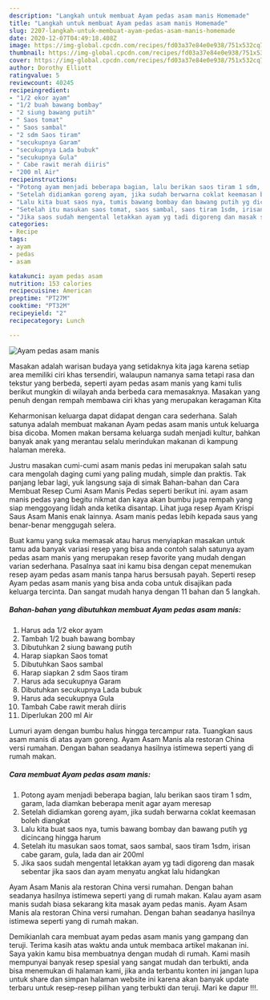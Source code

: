 ```yaml
---
description: "Langkah untuk membuat Ayam pedas asam manis Homemade"
title: "Langkah untuk membuat Ayam pedas asam manis Homemade"
slug: 2207-langkah-untuk-membuat-ayam-pedas-asam-manis-homemade
date: 2020-12-07T04:49:18.408Z
image: https://img-global.cpcdn.com/recipes/fd03a37e84e0e938/751x532cq70/ayam-pedas-asam-manis-foto-resep-utama.jpg
thumbnail: https://img-global.cpcdn.com/recipes/fd03a37e84e0e938/751x532cq70/ayam-pedas-asam-manis-foto-resep-utama.jpg
cover: https://img-global.cpcdn.com/recipes/fd03a37e84e0e938/751x532cq70/ayam-pedas-asam-manis-foto-resep-utama.jpg
author: Dorothy Elliott
ratingvalue: 5
reviewcount: 40245
recipeingredient:
- "1/2 ekor ayam"
- "1/2 buah bawang bombay"
- "2 siung bawang putih"
- " Saos tomat"
- " Saos sambal"
- "2 sdm Saos tiram"
- "secukupnya Garam"
- "secukupnya Lada bubuk"
- "secukupnya Gula"
- " Cabe rawit merah diiris"
- "200 ml Air"
recipeinstructions:
- "Potong ayam menjadi beberapa bagian, lalu berikan saos tiram 1 sdm, garam, lada diamkan beberapa menit agar ayam meresap"
- "Setelah didiamkan goreng ayam, jika sudah berwarna coklat keemasan boleh diangkat"
- "Lalu kita buat saos nya, tumis bawang bombay dan bawang putih yg dicincang hingga harum"
- "Setelah itu masukan saos tomat, saos sambal, saos tiram 1sdm, irisan cabe garam, gula, lada dan air 200ml"
- "Jika saos sudah mengental letakkan ayam yg tadi digoreng dan masak sebentar jika saos dan ayam menyatu angkat lalu hidangkan"
categories:
- Recipe
tags:
- ayam
- pedas
- asam

katakunci: ayam pedas asam 
nutrition: 153 calories
recipecuisine: American
preptime: "PT27M"
cooktime: "PT32M"
recipeyield: "2"
recipecategory: Lunch

---
```



![Ayam pedas asam manis](https://img-global.cpcdn.com/recipes/fd03a37e84e0e938/751x532cq70/ayam-pedas-asam-manis-foto-resep-utama.jpg)

Masakan adalah warisan budaya yang setidaknya kita jaga karena setiap area memiliki ciri khas tersendiri, walaupun namanya sama tetapi rasa dan tekstur yang berbeda, seperti ayam pedas asam manis yang kami tulis berikut mungkin di wilayah anda berbeda cara memasaknya. Masakan yang penuh dengan rempah membawa ciri khas yang merupakan keragaman Kita

Keharmonisan keluarga dapat didapat dengan cara sederhana. Salah satunya adalah membuat makanan Ayam pedas asam manis untuk keluarga bisa dicoba. Momen makan bersama keluarga sudah menjadi kultur, bahkan banyak anak yang merantau selalu merindukan makanan di kampung halaman mereka.

Justru masakan cumi-cumi asam manis pedas ini merupakan salah satu cara mengolah daging cumi yang paling mudah, simple dan praktis. Tak panjang lebar lagi, yuk langsung saja di simak Bahan-bahan dan Cara Membuat Resep Cumi Asam Manis Pedas seperti berikut ini. ayam asam manis pedas yang begitu nikmat dan kaya akan bumbu juga rempah yang siap menggoyang lidah anda ketika disantap. Lihat juga resep Ayam Krispi Saus Asam Manis enak lainnya. Asam manis pedas lebih kepada saus yang benar-benar menggugah selera.

Buat kamu yang suka memasak atau harus menyiapkan masakan untuk tamu ada banyak variasi resep yang bisa anda contoh salah satunya ayam pedas asam manis yang merupakan resep favorite yang mudah dengan varian sederhana. Pasalnya saat ini kamu bisa dengan cepat menemukan resep ayam pedas asam manis tanpa harus bersusah payah.
Seperti resep Ayam pedas asam manis yang bisa anda coba untuk disajikan pada keluarga tercinta. Dan sangat mudah hanya dengan 11 bahan dan 5 langkah.


<!--inarticleads1-->

##### Bahan-bahan yang dibutuhkan membuat Ayam pedas asam manis:

1. Harus ada 1/2 ekor ayam
1. Tambah 1/2 buah bawang bombay
1. Dibutuhkan 2 siung bawang putih
1. Harap siapkan  Saos tomat
1. Dibutuhkan  Saos sambal
1. Harap siapkan 2 sdm Saos tiram
1. Harus ada secukupnya Garam
1. Dibutuhkan secukupnya Lada bubuk
1. Harus ada secukupnya Gula
1. Tambah  Cabe rawit merah diiris
1. Diperlukan 200 ml Air


Lumuri ayam dengan bumbu halus hingga tercampur rata. Tuangkan saus asam manis di atas ayam goreng. Ayam Asam Manis ala restoran China versi rumahan. Dengan bahan seadanya hasilnya istimewa seperti yang di rumah makan. 

<!--inarticleads2-->

##### Cara membuat  Ayam pedas asam manis:

1. Potong ayam menjadi beberapa bagian, lalu berikan saos tiram 1 sdm, garam, lada diamkan beberapa menit agar ayam meresap
1. Setelah didiamkan goreng ayam, jika sudah berwarna coklat keemasan boleh diangkat
1. Lalu kita buat saos nya, tumis bawang bombay dan bawang putih yg dicincang hingga harum
1. Setelah itu masukan saos tomat, saos sambal, saos tiram 1sdm, irisan cabe garam, gula, lada dan air 200ml
1. Jika saos sudah mengental letakkan ayam yg tadi digoreng dan masak sebentar jika saos dan ayam menyatu angkat lalu hidangkan


Ayam Asam Manis ala restoran China versi rumahan. Dengan bahan seadanya hasilnya istimewa seperti yang di rumah makan. Kalau ayam asam manis sudah biasa sekarang kita masak ayam pedas manis. Ayam Asam Manis ala restoran China versi rumahan. Dengan bahan seadanya hasilnya istimewa seperti yang di rumah makan. 

Demikianlah cara membuat ayam pedas asam manis yang gampang dan teruji. Terima kasih atas waktu anda untuk membaca artikel makanan ini. Saya yakin kamu bisa membuatnya dengan mudah di rumah. Kami masih mempunyai banyak resep spesial yang sangat mudah dan terbukti, anda bisa menemukan di halaman kami, jika anda terbantu konten ini jangan lupa untuk share dan simpan halaman website ini karena akan banyak update terbaru untuk resep-resep pilihan yang terbukti dan teruji. Mari ke dapur !!!. 
